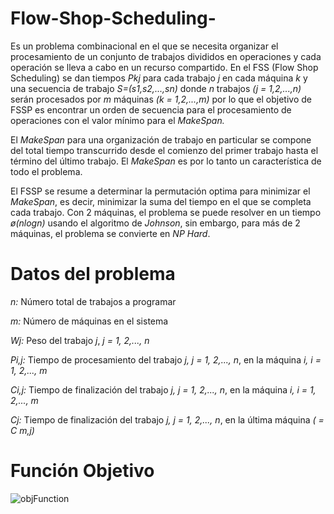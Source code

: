 # Flow-Shop-Scheduling-
Es un problema combinacional en el que se necesita organizar el procesamiento de un conjunto de trabajos divididos en operaciones y cada operación se lleva a cabo en un recurso compartido.
En el FSS (Flow Shop Scheduling) se dan tiempos _Pkj_ para cada trabajo _j_ en cada máquina _k_ y una secuencia de trabajo _S=(s1,s2,...,sn)_ donde _n_ trabajos _(j = 1,2,...,n)_ serán procesados por _m_ máquinas _(k = 1,2,...,m)_ por lo que el objetivo de FSSP es encontrar un
orden de secuencia para el procesamiento de operaciones con el valor mínimo para el *_MakeSpan._*

El _*MakeSpan*_ para una organización de trabajo en particular se compone del total tiempo transcurrido desde el comienzo del primer trabajo hasta el término del último trabajo. El *_MakeSpan_* es por lo tanto un característica de todo el problema.

El FSSP se resume a determinar la permutación optima para minimizar el _MakeSpan_, es decir, minimizar la suma del tiempo en el que se completa cada trabajo. Con 2 máquinas, el problema se puede resolver en un tiempo _ø(nlogn)_ usando el algoritmo de _Johnson_, sin embargo, para más de 2 máquinas, el problema se convierte en _NP Hard_. 

# Datos del problema
_n:_  Número total de trabajos a programar

_m:_  Número de máquinas en el sistema

_Wj:_ Peso del trabajo _j_, _j = 1, 2,..., n_

_Pi,j:_  Tiempo de procesamiento del trabajo _j, j = 1, 2,..., n_, en la máquina _i, i = 1, 2,..., m_

_Ci,j:_  Tiempo de finalización del trabajo _j, j = 1, 2,..., n_, en la máquina _i, i = 1, 2,..., m_

_Cj:_  Tiempo de finalización del trabajo _j, j = 1, 2,..., n_, en la última máquina _( = C m,j)_

# Función Objetivo

![objFunction](https://user-images.githubusercontent.com/56168289/160326128-09805bfd-a54d-4067-9d44-83431d6d2835.png)

